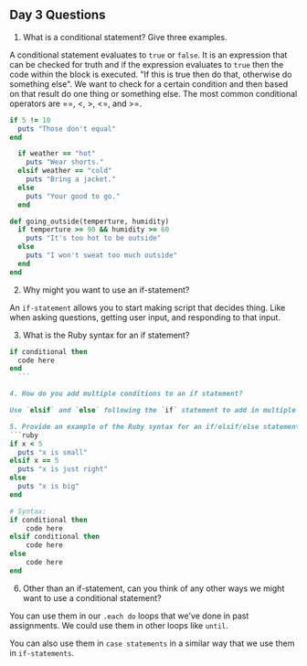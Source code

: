 ## Day 3 Questions

1. What is a conditional statement? Give three examples.

  A conditional statement evaluates to `true` or `false`.  It is an expression that can be checked for truth and if the expression evaluates to `true` then the code within the block is executed.  "If this is true then do that, otherwise do something else".  We want to check for a certain condition and then based on that result do one thing or something else.  The most common conditional operators are ==, <, >, <=, and >=.

  ```ruby
  if 5 != 10
    puts "Those don't equal"
  end
```
```ruby
  if weather == "hot"
    puts "Wear shorts."
  elsif weather == "cold"
    puts "Bring a jacket."
  else
    puts "Your good to go."
  end
  ```
  ```ruby
def going_outside(temperture, humidity)
    if temperture >= 90 && humidity >= 60
      puts "It's too hot to be outside"
    else
      puts "I won't sweat too much outside"
    end
end
  ```

2. Why might you want to use an if-statement?

  An `if-statement` allows you to start making script that decides thing.  Like when asking questions, getting user input, and responding to that input.

3. What is the Ruby syntax for an if statement?

  ```ruby
  if conditional then
    code here
  end
    ```

4. How do you add multiple conditions to an if statement?

  Use `elsif` and `else` following the `if` statement to add in multiple condition to run through.  See the following example.

5. Provide an example of the Ruby syntax for an if/elsif/else statement:
```ruby
if x < 5
    puts "x is small"
elsif x == 5
    puts "x is just right"
else
    puts "x is big"
end
```
```ruby
# Syntax:
if conditional then
    code here
elsif conditional then
    code here
else
    code here
end
```

6. Other than an if-statement, can you think of any other ways we might want to use a conditional statement?

  You can use them in our `.each do` loops that we've done in past assignments.  We could use them in other loops like `until`.

  You can also use them in `case statements` in a similar way that we use them in `if-statements`.
